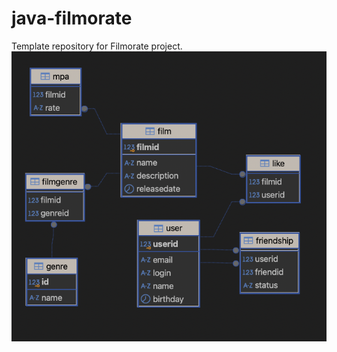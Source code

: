 # java-filmorate
Template repository for Filmorate project.
![](https://github.com/TireNik/java-filmorate/blob/main/filmorate-DB.png)
